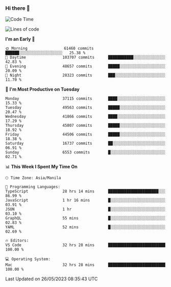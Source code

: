 ### Hi there 👋

<!--START_SECTION:waka-->
![Code Time](http://img.shields.io/badge/Code%20Time-3%2C997%20hrs%2044%20mins-blue)

![Lines of code](https://img.shields.io/badge/From%20Hello%20World%20I%27ve%20Written-99.7%20million%20lines%20of%20code-blue)

**I'm an Early 🐤** 

```text
🌞 Morning                61460 commits       ██████░░░░░░░░░░░░░░░░░░░   25.38 % 
🌆 Daytime                103707 commits      ███████████░░░░░░░░░░░░░░   42.83 % 
🌃 Evening                48657 commits       █████░░░░░░░░░░░░░░░░░░░░   20.09 % 
🌙 Night                  28323 commits       ███░░░░░░░░░░░░░░░░░░░░░░   11.70 % 
```
📅 **I'm Most Productive on Tuesday** 

```text
Monday                   37115 commits       ████░░░░░░░░░░░░░░░░░░░░░   15.33 % 
Tuesday                  49563 commits       █████░░░░░░░░░░░░░░░░░░░░   20.47 % 
Wednesday                41866 commits       ████░░░░░░░░░░░░░░░░░░░░░   17.29 % 
Thursday                 45807 commits       █████░░░░░░░░░░░░░░░░░░░░   18.92 % 
Friday                   44506 commits       █████░░░░░░░░░░░░░░░░░░░░   18.38 % 
Saturday                 16737 commits       ██░░░░░░░░░░░░░░░░░░░░░░░   06.91 % 
Sunday                   6553 commits        █░░░░░░░░░░░░░░░░░░░░░░░░   02.71 % 
```


📊 **This Week I Spent My Time On** 

```text
🕑︎ Time Zone: Asia/Manila

💬 Programming Languages: 
TypeScript               28 hrs 14 mins      ██████████████████████░░░   86.99 % 
JavaScript               1 hr 16 mins        █░░░░░░░░░░░░░░░░░░░░░░░░   03.91 % 
JSON                     1 hr                █░░░░░░░░░░░░░░░░░░░░░░░░   03.10 % 
GraphQL                  55 mins             █░░░░░░░░░░░░░░░░░░░░░░░░   02.83 % 
YAML                     52 mins             █░░░░░░░░░░░░░░░░░░░░░░░░   02.69 % 

🔥 Editors: 
VS Code                  32 hrs 28 mins      █████████████████████████   100.00 % 

💻 Operating System: 
Mac                      32 hrs 28 mins      █████████████████████████   100.00 % 
```


 Last Updated on 26/05/2023 08:35:43 UTC
<!--END_SECTION:waka-->


<!--
**rad182/rad182** is a ✨ _special_ ✨ repository because its `README.md` (this file) appears on your GitHub profile.

Here are some ideas to get you started:

- 🔭 I’m currently working on ...
- 🌱 I’m currently learning ...
- 👯 I’m looking to collaborate on ...
- 🤔 I’m looking for help with ...
- 💬 Ask me about ...
- 📫 How to reach me: ...
- 😄 Pronouns: ...
- ⚡ Fun fact: ...
-->
